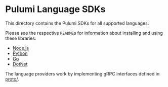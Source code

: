 # Pulumi Language SDKs

This directory contains the Pulumi SDKs for all supported languages.

Please see the respective `README`s for information about installing and using these libraries:

* [Node.js](./nodejs)
* [Python](./python)
* [Go](./go)
* [DotNet](./dotnet)

The language providers work by implementing gRPC interfaces defined in [proto/](./proto/).
